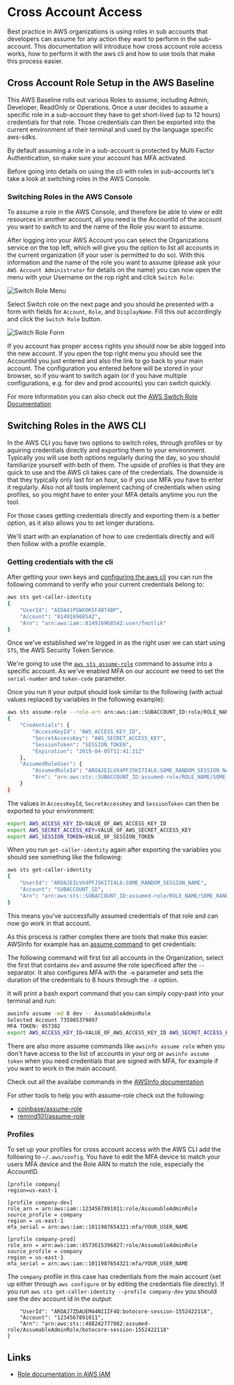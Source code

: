 # Cross Account Access

Best practice in AWS organizations is using roles in sub accounts that developers can assume for any action they want to perform in the sub-account. This documentation will introduce how cross account role access works, how to perform it with the aws cli and how to use tools that make this process easier. 

## Cross Account Role Setup in the AWS Baseline

This AWS Baseline rolls out various Roles to assume, including Admin, Developer, ReadOnly or Operations. Once a user decides to assume a specific role in a sub-account they have to get short-lived (up to 12 hours) credentials for that role. Those credentials can then be exported into the current environment of their terminal and used by the language specific aws-sdks.

By default assuming a role in a sub-account is protected by Multi Factor Authentication, so make sure your account has MFA activated.

Before going into details on using the cli with roles in sub-accounts let's take a look at switching roles in the AWS Console.

### Switching Roles in the AWS Console

To assume a role in the AWS Console, and therefore be able to view or edit resources in another account, all you need is the AccountId of the account you want to switch to and the name of the Role you want to assume.

After logging into your AWS Account you can select the Organizations service on the top left, which will give you the option to list all accounts in the current organization (if your user is permitted to do so). With this information and the name of the role you want to assume (please ask your `AWS Account Administrator` for details on the name) you can now open the menu with your Username on the rop right and click `Switch Role`:

![Switch Role Menu](./images/switch-role-menu.png)

Select Switch role on the next page and you should be presented with a form with fields for `Account`, `Role`, and `DisplayName`. Fill this out accordingly and click the `Switch Role` button. 

![Switch Role Form](./images/switch-role-form.png)

If you account has proper access rights you should now be able logged into the new account. If you open the top right menu you should see the AccountId you just entered and also the link to go back to your main account. The configuration you entered before will be stored in your browser, so if you want to switch again (or if you have multiple configurations, e.g. for dev and prod accounts) you can switch quickly.

For more Information you can also check out the [AWS Switch Role Documentation](https://docs.aws.amazon.com/IAM/latest/UserGuide/id_roles_use_switch-role-console.html)

## Switching Roles in the AWS CLI

In the AWS CLI you have two options to switch roles, through profiles or by aquiring credentials directly and exporting them to your environment. Typically you will use both options regularly during the day, so you should familiarize yourself with both of them. The upside of profiles is that they are quick to use and the AWS cli takes care of the credentials. The downside is that they typically only last for an hour, so if you use MFA you have to enter it regularly. Also not all tools implement caching of credentials when using profiles, so you might have to enter your MFA details anytime you run the tool.

For those cases getting credentials directly and exporting them is a better option, as it also allows you to set longer durations. 

We'll start with an explanation of how to use credentials directly and will then follow with a profile example.

### Getting credentials with the cli

After getting your own keys and [configuring the aws cli](https://docs.aws.amazon.com/cli/latest/userguide/cli-chap-configure.html) you can run the following command to verify who your current credentials belong to:

```bash
aws sts get-caller-identity
{
    "UserId": "AIDA41PGWXOK5F4BT4BP",
    "Account": "814916968542",
    "Arn": "arn:aws:iam::814916968542:user/fmotlik"
}
```

Once we've established we're logged in as the right user we can start using `STS`, the AWS Security Token Service.

We're going to use the [`aws sts assume-role`](https://docs.aws.amazon.com/cli/latest/reference/sts/assume-role.html) command to assume into a specific account. As we've enabled MFA on our account we need to set the `serial-number` and `token-code` parameter.

Once you run it your output should look similar to the following (with actual values replaced by variables in the following example):

```bash
aws sts assume-role --role-arn arn:aws:iam::SUBACCOUNT_ID:role/ROLE_NAME --serial-number arn:aws:iam::MAIN_ACCOUNT_ID:mfa/fmotlik --token-code 273976 --role-session-name SOME_RANDOM_SESSION_NAME
{
    "Credentials": {
        "AccessKeyId": "AWS_ACCESS_KEY_ID",
        "SecretAccessKey": "AWS_SECRET_ACCESS_KEY",
        "SessionToken": "SESSION_TOKEN",
        "Expiration": "2019-04-05T11:41:31Z"
    },
    "AssumedRoleUser": {
        "AssumedRoleId": "AROAJEILVX4PFJ5KI7I4L6:SOME_RANDOM_SESSION_NAME",
        "Arn": "arn:aws:sts::SUBACCOUNT_ID:assumed-role/ROLE_NAME/SOME_RANDOM_SESSION_NAME"
    }
}
```

The values in `AccessKeyId`, `SecretAccessKey` and `SessionToken` can then be exported to your environment:

```bash
export AWS_ACCESS_KEY_ID=VALUE_OF_AWS_ACCESS_KEY_ID
export AWS_SECRET_ACCESS_KEY=VALUE_OF_AWS_SECRET_ACCESS_KEY
export AWS_SESSION_TOKEN=VALUE_OF_SESSION_TOKEN
```

When you run `get-caller-identity` again after exporting the variables you should see something like the following:

```bash
aws sts get-caller-identity
{
    "UserId": "AROAJEILVX4PFJ5KI7I4L6:SOME_RANDOM_SESSION_NAME",
    "Account": "SUBACCOUNT_ID",
    "Arn": "arn:aws:sts::SUBACCOUNT_ID:assumed-role/ROLE_NAME/SOME_RANDOM_SESSION_NAME"
}
```

This means you've successfully assumed credentials of that role and can now go work in that account.

As this process is rather complex there are tools that make this easier. AWSInfo for example has an [assume command](https://github.com/theserverlessway/awsinfo/blob/master/scripts/commands/assume/index.md) to get credentials:

The following command will first list all accounts in the Organization, select the first that contains `dev` and assume the role specificed after the `--` separator. It also configures MFA with the `-m` parameter and sets the duration of the credentials to 8 hours through the `-d` option.

It will print a bash export command that you can simply copy-past into your terminal and run:

```bash
awsinfo assume -md 8 dev -- AssumableAdminRole
Selected Account 735985379897
MFA TOKEN: 957382
export AWS_ACCESS_KEY_ID=VALUE_OF_AWS_ACCESS_KEY_ID AWS_SECRET_ACCESS_KEY=VALUE_OF_AWS_SECRET_ACCESS_KEY AWS_SESSION_TOKEN=VALUE_OF_SESSION_TOKEN
```

There are also more assume commands like `awsinfo assume role` when you don't have access to the list of accounts in your org or `awsinfo assume token` when you need credentials that are signed with MFA, for example if you want to work in the main account.

Check out all the availabe commands in the [AWSInfo documentation](https://theserverlessway.com/tools/awsinfo/)

For other tools to help you with assume-role check out the following:

* [coinbase/assume-role](https://github.com/coinbase/assume-role)
* [remind101/assume-role](https://github.com/remind101/assume-role)


### Profiles
To set up your profiles for cross account access with the AWS CLI add the following to `~/.aws/config`. You have to edit the MFA device to match your users MFA device and the Role ARN to match the role, especially the AccountID.

```##### COMPANY
[profile company]
region=us-east-1

[profile company-dev]
role_arn = arn:aws:iam::1234567891011:role/AssumableAdminRole
source_profile = company
region = us-east-1
mfa_serial = arn:aws:iam::1011987654321:mfa/YOUR_USER_NAME

[profile company-prod]
role_arn = arn:aws:iam::8573615396827:role/AssumableAdminRole
source_profile = company
region = us-east-1
mfa_serial = arn:aws:iam::1011987654321:mfa/YOUR_USER_NAME
```

The `company` profile in this case has credentials from the main account (set up either through `aws configure` or by editing the credentials file directly). If you run `aws sts get-caller-identity --profile company-dev` you should see the dev account id in the output:

```{
    "UserId": "AROAJ7ZDAUEM44NIIIF4Q:botocore-session-1552422118",
    "Account": "1234567891011",
    "Arn": "arn:aws:sts::488242777082:assumed-role/AssumableAdminRole/botocore-session-1552422118"
}
```

## Links

* [Role documentation in AWS IAM](https://docs.aws.amazon.com/IAM/latest/UserGuide/id_roles_use.html) 
